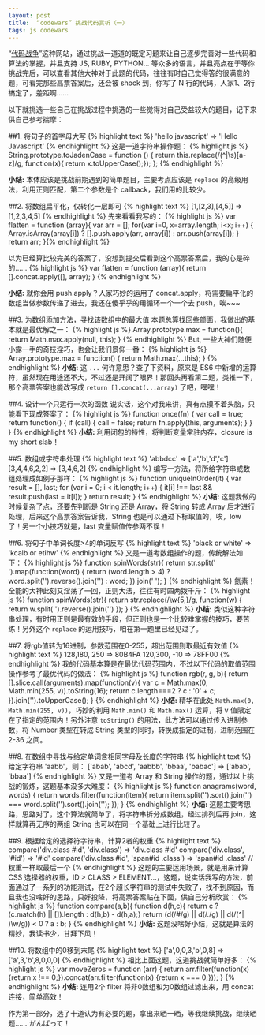 ```yaml
---
layout: post
title:  “codewars” 挑战代码赏析（一）
tags: js codewars
---
```


“[代码战争](http://prototypejs.org/)”这种网站，通过挑战一道道的既定习题来让自己逐步完善对一些代码和算法的掌握，并且支持 JS, RUBY, PYTHON... 等众多的语言，并且亮点在于等你挑战完后，可以查看其他大神对于此题的代码，往往有时自己觉得答的很满意的题，可看完那些高票答案后，还会被 shock 到，你写了 N 行的代码，人家1、2行搞定了，差距啊……

以下就挑选一些自己在挑战过程中挑选的一些觉得对自己受益较大的题目，记下来供自己参考揣摩：

<!--more-->

##1. 将句子的首字母大写
{% highlight text %}
'hello javascript' => 'Hello Javascript'
{% endhighlight %}
这是一道字符串操作题：
{% highlight js %}
String.prototype.toJadenCase = function () {
  return this.replace(/(^|\s)[a-z]/g, function(x){ return x.toUpperCase();});
};
{% endhighlight %}

__小结:__ 本体应该是挑战前期遇到的简单题目，主要考点应该是 `replace` 的高级用法，利用正则匹配，第二个参数是个 callback，我们用的比较少。

##2. 将数组扁平化，仅转化一层即可
{% highlight text %}
[1,[2,3],[4,5]] => [1,2,3,4,5]
{% endhighlight %}
先来看看我写的：
{% highlight js %}
var flatten = function (array){
  var arr = [];
  for(var i=0, x=array.length; i<x; i++) {
    Array.isArray(array[i]) ? [].push.apply(arr, array[i]) : arr.push(array[i]);
  }
  return arr;
}{% endhighlight %}

以为已经算比较完美的答案了，没想到提交后看到这个高票答案后，我的心是碎的……
{% highlight js %}
var flatten = function (array){
  return [].concat.apply([], array);
}
{% endhighlight %}

__小结:__ 就你会用 push.apply？人家巧妙的运用了 concat.apply，将需要扁平化的数组当做参数传递了进去，我还在傻乎乎的用循环一个一个去 push，唉~~~

##3. 为数组添加方法，寻找该数组中的最大值
本题总算找回些颜面，我做出的基本就是最优解之一：
{% highlight js %}
Array.prototype.max = function(){
  return Math.max.apply(null, this);
}
{% endhighlight %}
But, 一些大神们随便小露一手的奇技淫巧，也会让我们景仰一番：
{% highlight js %}
Array.prototype.max = function() {
  return Math.max(...this);
}
{% endhighlight %}
__小结:__ 这 `...` 何许意思？查了下资料，原来是 ES6 中新增的运算符，虽然现在用途还不大，不过还是开阔了眼界！那回头再看第二题，类推一下，那个高票答案也能改写成 `return [].concat(...array)` 了吧，嘿嘿！

##4. 设计一个只运行一次的函数
说实话，这个对我来讲，真有点摸不着头脑，只能看下现成答案了：
{% highlight js %}
function once(fn) {
  var call = true;
  return function() {
    if (call) {
      call = false;
      return fn.apply(this, arguments);
    }
  }
}
{% endhighlight %}
__小结:__ 利用闭包的特性，将判断变量常驻内存，closure is my short slab！

##5. 数组或字符串处理
{% highlight text %}
'abbdcc' => ['a','b','d','c']
[3,4,4,6,2,2] => [3,4,6,2]
{% endhighlight %}
编写一方法，将所给字符串或数组处理成如例子那样：
{% highlight js %}
function uniqueInOrder(it) {
  var result = [], last;
  for (var i = 0; i < it.length; i++) {
    it[i] !== last && result.push(last = it[i]);
  }
  return result;
}
{% endhighlight %}
__小结:__ 这题我做的时候复杂了点，还要先判断是 String 还是 Array，将 String 转成 Array 后才进行处理，后来这个高票答案告诉我，String 也是可以通过下标取值的，唉，low 了！另一个小技巧就是，last 变量赋值传参两不误！

##6. 将句子中单词长度>4的单词反写
{% highlight text %}
'black or white' => 'kcalb or etihw'
{% endhighlight %}
又是一道考数组操作的题，传统解法如下：
{% highlight js %}
function spinWords(str){
  return str.split(' ').map(function(word) {
    return (word.length > 4) ? word.split('').reverse().join('') : word;
  }).join(' ');
}
{% endhighlight %}
氮素！全能的大神此刻又淫荡了一回，正则大法，往往有时四两拨千斤：
{% highlight js %}
function spinWords(str){
  return str.replace(/\w{5,}/g, function(w) {
    return w.split('').reverse().join('')
  });
}
{% endhighlight %}
__小结:__ 类似这种字符串处理，有时用正则是最有效的手段，但正则也是一个比较难掌握的技巧，要苦练！另外这个 `replace` 的运用技巧，咱在第一题里已经见过了。

##7. 将rgb值转为16进制，参数范围在0-255，超出范围则取最近有效值
{% highlight text %}
128,180, 250 => 80B4FA
120,300, -10 => 78FF00
{% endhighlight %}
我的代码基本算是在最优代码范围内，不过以下代码的取值范围操作参考了最优代码的做法：
{% highlight js %}
function rgb(r, g, b){
  return [].slice.call(arguments).map(function(v){
    var c = Math.max(0, Math.min(255, v)).toString(16);
    return c.length===2 ? c : '0' + c;
  }).join('').toUpperCase();
}
{% endhighlight %}
__小结:__ 精华在此处 `Math.max(0, Math.min(255, v))`，巧妙的利用 `Math.min()` 和 `Math.max()` 运算，将 v 值限定在了指定的范围内！另外注意 `toString()` 的用法，此方法可以通过传入进制参数，将 Number 类型在转成 String 类型的同时，转换成指定的进制，进制范围在 2-36 之间。

##8. 在数组中寻找与给定单词含相同字母及长度的字符串
{% highlight text %}
给定字符串 'aabb'，则：
['abab', 'abcd', 'aabbb', 'bbaa', 'babac'] => ['abab', 'bbaa']
{% endhighlight %}
又是一道考 Array 和 String 操作的题，通过以上挑战的锻炼，这题基本没多大难度：
{% highlight js %}
function anagrams(word, words) {
  return words.filter(function(item){
    return item.split('').sort().join('') === word.split('').sort().join('');
  });
}
{% endhighlight %}
__小结:__ 这题主要考思路，思路对了，这个算法就简单了，将字符串拆分成数组，经过排列后再 join，这样就算再无序的两组 String 也可以在同一个基础上进行比较了。

##9. 根据给定的选择符字符串，计算2者的权重
{% highlight text %}
compare('div.class #id', 'div.class') => 'div.class #id'
compare('div.class', '#id') => '#id'
compare('div.class #id', 'span#id .class') => 'span#id .class' // 权重一样取最后一个
{% endhighlight %}
这题的主要运用场景，就是用来计算 CSS 选择器的权重，ID > CLASS > ELEMENT...，这题，说实话我写的方法，前面通过了一系列的功能测试，在2个超长字符串的测试中失败了，找不到原因，而且我也没啥好的思路，只好投降，将高票答案贴在下面，供自己分析欣赏：
{% highlight js %}
function compare(a,b){
  function d(h,c){ return c ? (c.match(h) || []).length : d(h,b) - d(h,a);}
  return (d(/#/g) || d(/\./g) || d(/(^| )\w/g)) < 0 ? a : b;
}
{% endhighlight %}
__小结:__ 这题没啥好小结，这就是算法的精妙，我读书少，甘拜下风！

##10. 将数组中的0移到末尾
{% highlight text %}
['a',0,0,3,'b',0,8] => ['a',3,'b',8,0,0,0]
{% endhighlight %}
相比上面这题，这道挑战就简单好多：
{% highlight js %}
var moveZeros = function (arr) {
  return arr.filter(function(x) {return x !== 0;}).concat(arr.filter(function(x) {return x === 0;}));
}
{% endhighlight %}
__小结:__ 连用2个 filter 将非0数组和为0数组过滤出来，用 concat 连接，简单高效！

作为第一部分，选了十道认为有必要的题，拿出来晒一晒，等我继续挑战，继续晒题…… がんばって！
